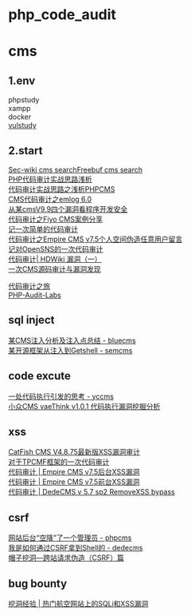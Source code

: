 # php_code_audit

# cms
## 1.env
phpstudy  
xampp  
docker  
[vulstudy](https://github.com/c0ny1/vulstudy)  


## 2.start

[Sec-wiki cms search](https://www.sec-wiki.com/news/search?wd=cms)[Freebuf cms search](https://search.freebuf.com/search/?search=cms#article)  
[PHP代码审计实战思路浅析](https://www.freebuf.com/articles/web/187244.html)  
[代码审计实战思路之浅析PHPCMS](https://www.freebuf.com/articles/web/195737.html)  
[CMS代码审计之emlog 6.0](https://www.freebuf.com/vuls/195351.html)  
[从某cmsV9.9四个漏洞看程序开发安全](https://xz.aliyun.com/t/5919)  
[代码审计之Fiyo CMS案例分享](https://www.freebuf.com/vuls/173581.html)  
[记一次简单的代码审计](https://www.freebuf.com/column/191437.html)  
[代码审计之Empire CMS v7.5个人空间伪造任意用户留言](https://www.freebuf.com/vuls/196666.html)  
[记对OpenSNS的一次代码审计](https://www.freebuf.com/articles/web/207208.html)  
[代码审计| HDWiki 漏洞（一）](https://bbs.ichunqiu.com/thread-40749-1-1.html?from=sec)  
[一次CMS源码审计与漏洞发现](https://www.freebuf.com/vuls/206888.html)  


[代码审计之旅](https://xz.aliyun.com/t/5877)  
[PHP-Audit-Labs](https://www.freebuf.com/column/188018.html)  

## sql inject
[某CMS注入分析及注入点总结 - bluecms](https://www.freebuf.com/articles/web/157827.html)  
[某开源框架从注入到Getshell - semcms](https://www.freebuf.com/vuls/153668.html)  

## code excute
[一处代码执行引发的思考 - yccms](https://www.freebuf.com/vuls/183658.html)  
[小众CMS vaeThink v1.0.1 代码执行漏洞挖掘分析](https://www.freebuf.com/vuls/203562.html)  

## xss
[CatFish CMS V4.8.75最新版XSS漏洞审计](https://www.freebuf.com/vuls/203232.html)  
[对于TPCMF框架的一次代码审计](https://www.freebuf.com/vuls/203990.html)  
[代码审计 | Empire CMS v7.5后台XSS漏洞](https://www.freebuf.com/vuls/176313.html)  
[代码审计 | Empire CMS v7.5前台XSS漏洞](https://www.freebuf.com/vuls/177969.html)  
[代码审计 | DedeCMS v 5.7 sp2 RemoveXSS bypass](https://www.freebuf.com/vuls/181783.html)  

## csrf
[网站后台“空降”了一个管理员 - phpcms](https://www.freebuf.com/vuls/158446.html)  
[我是如何通过CSRF拿到Shell的 - dedecms](https://www.freebuf.com/vuls/148257.html)  
[帽子挖洞—跨站请求伪造（CSRF）篇](https://www.freebuf.com/column/153543.html)  

## bug bounty
[挖洞经验 | 热门航空网站上的SQLi和XSS漏洞](https://www.freebuf.com/articles/web/146276.html)  
